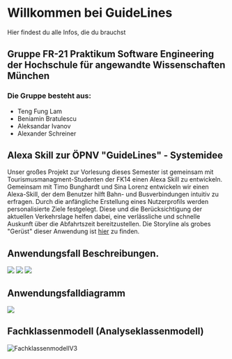 # Willkommen bei GuideLines
Hier findest du alle Infos, die du brauchst

##  Gruppe FR-21 Praktikum Software Engineering der Hochschule für angewandte Wissenschaften München
###  Die Gruppe besteht aus:
* Teng Fung Lam
* Beniamin Bratulescu
* Aleksandar Ivanov
* Alexander Schreiner

## Alexa Skill zur ÖPNV "GuideLines" - Systemidee
Unser großes Projekt zur Vorlesung dieses Semester ist gemeinsam mit Tourismusmanagment-Studenten der FK14
einen Alexa Skill zu entwickeln. Gemeinsam mit Timo Bunghardt und Sina Lorenz entwickeln wir einen Alexa-Skill, der dem Benutzer hilft Bahn- und Busverbindungen intuitiv zu erfragen.
Durch die anfängliche Erstellung eines Nutzerprofils werden personalisierte Ziele festgelegt.
Diese und die Berücksichtigung der aktuellen Verkehrslage helfen dabei, eine verlässliche und schnelle Auskunft über die Abfahrtszeit bereitzustellen.
Die Storyline als grobes "Gerüst" dieser Anwendung ist [hier](https://getstoryline.com/shared/projects/bf4d507c3a4a7754d54daa1de084d6f40d21c23f)
zu finden.

## Anwendungsfall Beschreibungen.
![](https://user-images.githubusercontent.com/32867958/49249402-4e04d000-f41c-11e8-95ad-92175d9464bd.png)
![](https://user-images.githubusercontent.com/32867958/49249506-a340e180-f41c-11e8-9261-52c663c28547.png)
![](https://user-images.githubusercontent.com/32867958/49249404-4e9d6680-f41c-11e8-9421-c276c374d2ff.png)

## Anwendungsfalldiagramm
![](https://github.com/sweIhm-ws2018-19/skillproject-fr-21/blob/master/Diagramms/Anwendungsfall.png)


## Fachklassenmodell (Analyseklassenmodell)
![FachklassenmodellV3](https://user-images.githubusercontent.com/35468278/48474074-1120c280-e7fa-11e8-937d-9a1174bf9a71.png)
